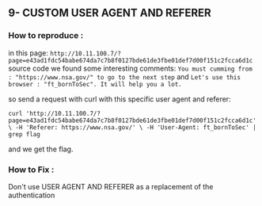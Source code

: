 ## 9- CUSTOM USER AGENT AND REFERER
### How to reproduce :
in this page:
`http://10.11.100.7/?page=e43ad1fdc54babe674da7c7b8f0127bde61de3fbe01def7d00f151c2fcca6d1c`
source code we found some interesting comments:
`You must cumming from : "https://www.nsa.gov/" to go to the next step` and `Let's use this browser : "ft_bornToSec". It will help you a lot.`

so send a request with curl with this specific user agent and referer:

`curl 'http://10.11.100.7/?page=e43ad1fdc54babe674da7c7b8f0127bde61de3fbe01def7d00f151c2fcca6d1c' \
-H 'Referer: https://www.nsa.gov/' \
-H 'User-Agent: ft_bornToSec' | grep flag`

and we get the flag.

### How to Fix :
Don't use USER AGENT AND REFERER as a replacement of the authentication
